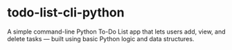 # todo-list-cli-python
A simple command-line Python To-Do List app that lets users add, view, and delete tasks — built using basic Python logic and data structures.
